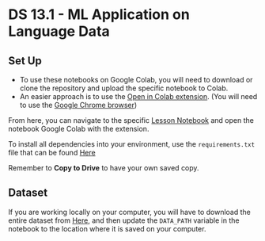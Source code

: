 # DS 13.1 - ML Application on Language Data

## Set Up

- To use these notebooks on Google Colab, you will need to download or clone the repository and upload the specific notebook to Colab.
- An easier approach is to use the [Open in Colab extension](https://chrome.google.com/webstore/detail/open-in-colab/iogfkhleblhcpcekbiedikdehleodpjo?hl=en). (You will need to use the [Google Chrome browser](https://www.google.com/chrome/))

From here, you can navigate to the specific [Lesson Notebook]() and open the notebook Google Colab with the extension.

To install all dependencies into your environment, use the ```requirements.txt``` file that can  be found [Here](https://github.com/bloominstituteoftechnology/ds_code_along_unit_4/blob/main/requirements.txt)

Remember to **Copy to Drive** to have your own saved copy.

## Dataset

If you are working locally on your computer, you will have to download the entire dataset from [Here](https://github.com/bloominstituteoftechnology/ds_code_along_unit_4/tree/main/data/COVID-19-Twitter-India/hourly_tweets), and then update the ```DATA_PATH``` variable in the notebook to the location where it is saved on your computer. 

